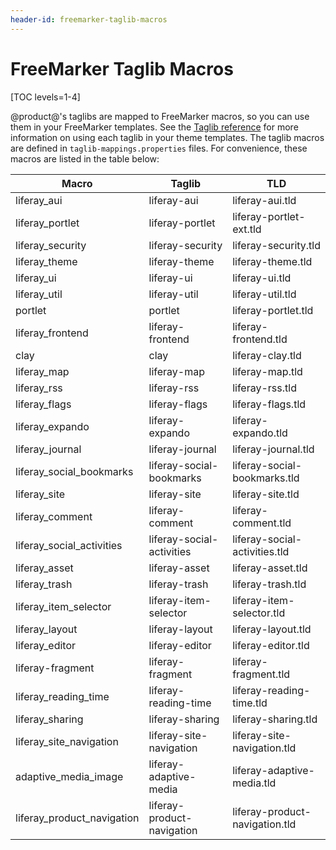 ```yaml
---
header-id: freemarker-taglib-macros
---
```


# FreeMarker Taglib Macros

[TOC levels=1-4]

@product@'s taglibs are mapped to FreeMarker macros, so you can use them in your 
FreeMarker templates. See the 
[Taglib reference](/docs/7-2/reference/-/knowledge_base/r/front-end-taglibs) 
for more information on using each taglib in your theme templates. The taglib 
macros are defined in `taglib-mappings.properties` files. For convenience, these 
macros are listed in the table below:

<table class="table table-striped table-bordered">
<thead>
<tr>
<th>Macro</th>
<th>Taglib</th>
<th>TLD</th>
</tr>
</thead>
<tbody>
<tr>
<td>liferay_aui</td>
<td>liferay-aui</td>
<td>liferay-aui.tld</td>
</tr>
<tr>
<td>liferay_portlet</td>
<td>liferay-portlet</td>
<td>liferay-portlet-ext.tld</td>
</tr>
<tr>
<td>liferay_security</td>
<td>liferay-security</td>
<td>liferay-security.tld</td>
</tr>
<tr>
<td>liferay_theme</td>
<td>liferay-theme</td>
<td>liferay-theme.tld</td>
</tr>
<tr>
<td>liferay_ui</td>
<td>liferay-ui</td>
<td>liferay-ui.tld</td>
</tr>
<tr>
<td>liferay_util</td>
<td>liferay-util</td>
<td>liferay-util.tld</td>
</tr>
<tr>
<td>portlet</td>
<td>portlet</td>
<td>liferay-portlet.tld</td>
</tr>
<tr>
<td>liferay_frontend</td>
<td>liferay-frontend</td>
<td>liferay-frontend.tld</td>
</tr>
<tr>
<td>clay</td>
<td>clay</td>
<td>liferay-clay.tld</td>
</tr>
<tr>
<td>liferay_map</td>
<td>liferay-map</td>
<td>liferay-map.tld</td>
</tr>
<tr>
<td>liferay_rss</td>
<td>liferay-rss</td>
<td>liferay-rss.tld</td>
</tr>
<tr>
<td>liferay_flags</td>
<td>liferay-flags</td>
<td>liferay-flags.tld</td>
</tr>
<tr>
<td>liferay_expando</td>
<td>liferay-expando</td>
<td>liferay-expando.tld</td>
</tr>
<tr>
<td>liferay_journal</td>
<td>liferay-journal</td>
<td>liferay-journal.tld</td>
</tr>
<tr>
<td>liferay_social_bookmarks</td>
<td>liferay-social-bookmarks</td>
<td>liferay-social-bookmarks.tld</td>
</tr>
<tr>
<td>liferay_site</td>
<td>liferay-site</td>
<td>liferay-site.tld</td>
</tr>
<tr>
<td>liferay_comment</td>
<td>liferay-comment</td>
<td>liferay-comment.tld</td>
</tr>
<tr>
<td>liferay_social_activities</td>
<td>liferay-social-activities</td>
<td>liferay-social-activities.tld</td>
</tr>
<tr>
<td>liferay_asset</td>
<td>liferay-asset</td>
<td>liferay-asset.tld</td>
</tr>
<tr>
<td>liferay_trash</td>
<td>liferay-trash</td>
<td>liferay-trash.tld</td>
</tr>
<tr>
<td>liferay_item_selector</td>
<td>liferay-item-selector</td>
<td>liferay-item-selector.tld</td>
</tr>
<tr>
<td>liferay_layout</td>
<td>liferay-layout</td>
<td>liferay-layout.tld</td>
</tr>
<tr>
<td>liferay_editor</td>
<td>liferay-editor</td>
<td>liferay-editor.tld</td>
</tr>
<tr>
<td>liferay-fragment</td>
<td>liferay-fragment</td>
<td>liferay-fragment.tld</td>
</tr>
<tr>
<td>liferay_reading_time</td>
<td>liferay-reading-time</td>
<td>liferay-reading-time.tld</td>
</tr>
<tr>
<td>liferay_sharing</td>
<td>liferay-sharing</td>
<td>liferay-sharing.tld</td>
</tr>
<tr>
<td>liferay_site_navigation</td>
<td>liferay-site-navigation</td>
<td>liferay-site-navigation.tld</td>
</tr>
<tr>
<td>adaptive_media_image</td>
<td>liferay-adaptive-media</td>
<td>liferay-adaptive-media.tld</td>
</tr>
<tr>
<td>liferay_product_navigation</td>
<td>liferay-product-navigation</td>
<td>liferay-product-navigation.tld</td>
</tr>
</tbody>
</table>